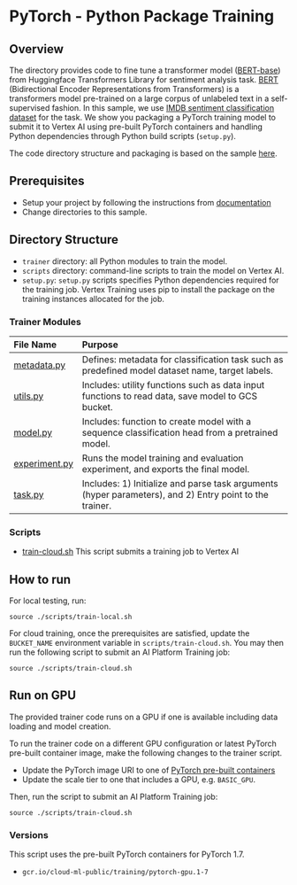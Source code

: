 # PyTorch - Python Package Training

## Overview

The directory provides code to fine tune a transformer model ([BERT-base](https://huggingface.co/bert-base-cased)) from Huggingface Transformers Library for sentiment analysis task.  [BERT](https://ai.googleblog.com/2018/11/open-sourcing-bert-state-of-art-pre.html) (Bidirectional Encoder Representations from Transformers) is a transformers model pre-trained on a large corpus of unlabeled text in a self-supervised fashion. In this sample, we use [IMDB sentiment classification dataset](https://huggingface.co/datasets/imdb) for the task. We show you packaging a PyTorch training model to submit it to Vertex AI using pre-built PyTorch containers and handling Python dependencies through Python build scripts (`setup.py`). 

The code directory structure and packaging is based on the sample [here](https://github.com/GoogleCloudPlatform/ai-platform-samples/blob/master/training/pytorch/structured/).

## Prerequisites
* Setup your project by following the instructions from [documentation](https://cloud.google.com/vertex-ai/docs/start/cloud-environment)
* Change directories to this sample.

## Directory Structure

* `trainer` directory: all Python modules to train the model.
* `scripts` directory: command-line scripts to train the model on Vertex AI.
* `setup.py`: `setup.py` scripts specifies Python dependencies required for the training job. Vertex Training uses pip to install the package on the training instances allocated for the job.

### Trainer Modules
| File Name | Purpose |
| :-------- | :------ |
| [metadata.py](trainer/metadata.py) | Defines: metadata for classification task such as predefined model dataset name, target labels. |
| [utils.py](trainer/utils.py) | Includes: utility functions such as data input functions to read data, save model to GCS bucket. |
| [model.py](trainer/model.py) | Includes: function to create model with a sequence classification head from a pretrained model. |
| [experiment.py](trainer/experiment.py) | Runs the model training and evaluation experiment, and exports the final model. |
| [task.py](trainer/task.py) | Includes: 1) Initialize and parse task arguments (hyper parameters), and 2) Entry point to the trainer. |

### Scripts

* [train-cloud.sh](scripts/train-cloud.sh) This script submits a training job to Vertex AI

## How to run
For local testing, run:
```
source ./scripts/train-local.sh
```

For cloud training, once the prerequisites are satisfied, update the
`BUCKET_NAME` environment variable in `scripts/train-cloud.sh`. You may then
run the following script to submit an AI Platform Training job:
```
source ./scripts/train-cloud.sh
```

## Run on GPU
The provided trainer code runs on a GPU if one is available including data loading and model creation.

To run the trainer code on a different GPU configuration or latest PyTorch pre-built container image, make the following changes to the trainer script.
* Update the PyTorch image URI to one of [PyTorch pre-built containers](https://cloud.google.com/ai-platform/training/docs/getting-started-pytorch#pytorch_containers)
* Update the scale tier to one that includes a GPU, e.g. `BASIC_GPU`.

Then, run the script to submit an AI Platform Training job:
```
source ./scripts/train-cloud.sh
```

### Versions
This script uses the pre-built PyTorch containers for PyTorch 1.7.
* `gcr.io/cloud-ml-public/training/pytorch-gpu.1-7`

